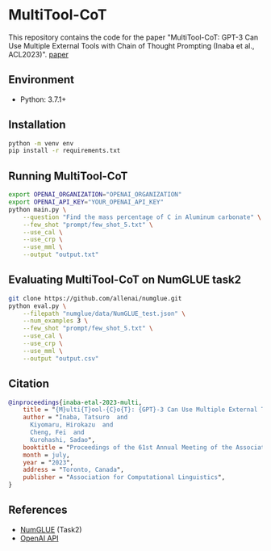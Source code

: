 # MultiTool-CoT
This repository contains the code for the paper "MultiTool-CoT: GPT-3 Can Use Multiple External Tools with Chain of Thought Prompting (Inaba et al., ACL2023)". 
[paper](https://arxiv.org/abs/2305.16896)

## Environment

- Python: 3.7.1+

## Installation

```bash
python -m venv env
pip install -r requirements.txt
```

## Running MultiTool-CoT

```bash
export OPENAI_ORGANIZATION="OPENAI_ORGANIZATION"
export OPENAI_API_KEY="YOUR_OPENAI_API_KEY"
python main.py \
    --question "Find the mass percentage of C in Aluminum carbonate" \
    --few_shot "prompt/few_shot_5.txt" \
    --use_cal \
    --use_crp \
    --use_mml \
    --output "output.txt"
```

## Evaluating MultiTool-CoT on NumGLUE task2

```bash
git clone https://github.com/allenai/numglue.git
python eval.py \
    --filepath "numglue/data/NumGLUE_test.json" \
    --num_examples 3 \
    --few_shot "prompt/few_shot_5.txt" \
    --use_cal \
    --use_crp \
    --use_mml \
    --output "output.csv"
```

## Citation

```bibtex
@inproceedings{inaba-etal-2023-multi,
    title = "{M}ulti{T}ool-{C}o{T}: {GPT}-3 Can Use Multiple External Tools with Chain of Thought Prompting",
    author = "Inaba, Tatsuro  and
      Kiyomaru, Hirokazu  and
      Cheng, Fei  and
      Kurohashi, Sadao",
    booktitle = "Proceedings of the 61st Annual Meeting of the Association for Computational Linguistics",
    month = july,
    year = "2023",
    address = "Toronto, Canada",
    publisher = "Association for Computational Linguistics",
}
```

## References
- [NumGLUE](https://github.com/allenai/numglue) (Task2)
- [OpenAI API](https://platform.openai.com/docs/api-reference/introduction)
